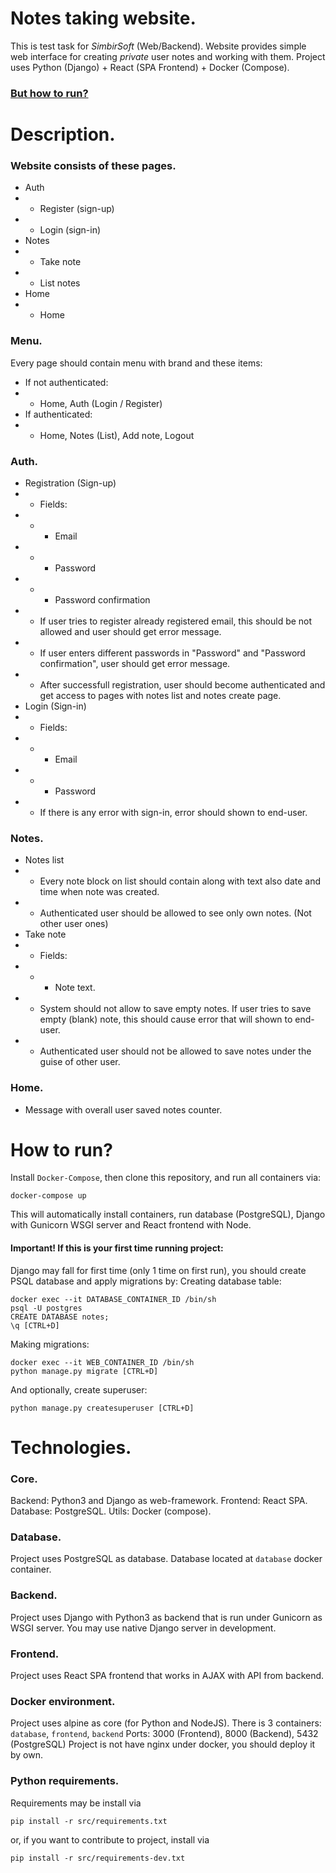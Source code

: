 # Notes taking website.
This is test task for *SimbirSoft* (Web/Backend).
Website provides simple web interface for creating *private* user notes and working with them.
Project uses Python (Django) + React (SPA Frontend) + Docker (Compose).
### [But how to run?](#how-to-run)

# Description.

### Website consists of these pages.
- Auth
- - Register (sign-up)
- - Login (sign-in)
- Notes
- - Take note
- - List notes
- Home
- - Home

### Menu.
Every page should contain menu with brand and these items:
- If not authenticated:
- - Home, Auth (Login / Register)
- If authenticated:
- - Home, Notes (List), Add note, Logout

### Auth.
- Registration (Sign-up)
- - Fields:
- - - Email
- - - Password
- - - Password confirmation
- - If user tries to register already registered email, this should be not allowed and user should get error message.
- - If user enters different passwords in "Password" and "Password confirmation", user should get error message.
- - After successfull registration, user should become authenticated and get access to pages with notes list and notes create page.
- Login (Sign-in)
- - Fields:
- - - Email
- - - Password
- - If there is any error with sign-in, error should shown to end-user.
### Notes.
- Notes list
- - Every note block on list should contain along with text also date and time when note was created.
- - Authenticated user should be allowed to see only own notes. (Not other user ones)
- Take note
- - Fields:
- - - Note text.
- - System should not allow to save empty notes. If user tries to save empty (blank) note, this should cause error that will shown to end-user.
- - Authenticated user should not be allowed to save notes under the guise of other user.
### Home.
- Message with overall user saved notes counter.


# How to run?
Install `Docker-Compose`, then clone this repository, and run all containers via:
```commandLine
docker-compose up
```
This will automatically install containers, run database (PostgreSQL),  Django with Gunicorn WSGI server and React frontend with Node.
#### Important! If this is your first time running project:
Django may fall for first time (only 1 time on first run), you should create PSQL database and apply migrations by:
Creating database table:
```commandLine
docker exec --it DATABASE_CONTAINER_ID /bin/sh
psql -U postgres
CREATE DATABASE notes;
\q [CTRL+D]
```
Making migrations:
```commandLine
docker exec --it WEB_CONTAINER_ID /bin/sh
python manage.py migrate [CTRL+D]
```
And optionally, create superuser:
```commandLine
python manage.py createsuperuser [CTRL+D]
```

# Technologies.

### Core.
Backend: Python3 and Django as web-framework.
Frontend: React SPA.
Database: PostgreSQL.
Utils: Docker (compose).

### Database.
Project uses PostgreSQL as database. Database located at `database` docker container.

### Backend.
Project uses Django with Python3 as backend that is run under Gunicorn as WSGI server.
You may use native Django server in development.

### Frontend.
Project uses React SPA frontend that works in AJAX with API from backend.

### Docker environment.
Project uses alpine as core (for Python and NodeJS).
There is 3 containers: `database`, `frontend`, `backend`
Ports: 3000 (Frontend), 8000 (Backend), 5432 (PostgreSQL)
Project is not have nginx under docker, you should deploy it by own.

### Python requirements.
Requirements may be install via
```commandLine
pip install -r src/requirements.txt
```
or, if you want to contribute to project, install via
```commandLine
pip install -r src/requirements-dev.txt
```
